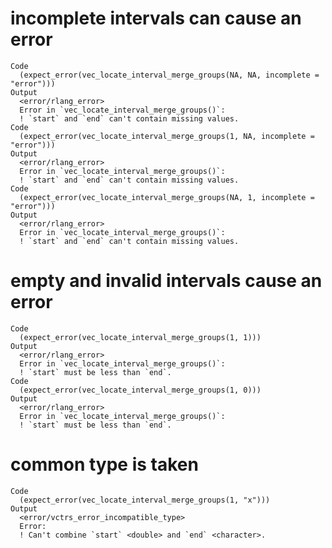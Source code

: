 # incomplete intervals can cause an error

    Code
      (expect_error(vec_locate_interval_merge_groups(NA, NA, incomplete = "error")))
    Output
      <error/rlang_error>
      Error in `vec_locate_interval_merge_groups()`:
      ! `start` and `end` can't contain missing values.
    Code
      (expect_error(vec_locate_interval_merge_groups(1, NA, incomplete = "error")))
    Output
      <error/rlang_error>
      Error in `vec_locate_interval_merge_groups()`:
      ! `start` and `end` can't contain missing values.
    Code
      (expect_error(vec_locate_interval_merge_groups(NA, 1, incomplete = "error")))
    Output
      <error/rlang_error>
      Error in `vec_locate_interval_merge_groups()`:
      ! `start` and `end` can't contain missing values.

# empty and invalid intervals cause an error

    Code
      (expect_error(vec_locate_interval_merge_groups(1, 1)))
    Output
      <error/rlang_error>
      Error in `vec_locate_interval_merge_groups()`:
      ! `start` must be less than `end`.
    Code
      (expect_error(vec_locate_interval_merge_groups(1, 0)))
    Output
      <error/rlang_error>
      Error in `vec_locate_interval_merge_groups()`:
      ! `start` must be less than `end`.

# common type is taken

    Code
      (expect_error(vec_locate_interval_merge_groups(1, "x")))
    Output
      <error/vctrs_error_incompatible_type>
      Error:
      ! Can't combine `start` <double> and `end` <character>.

